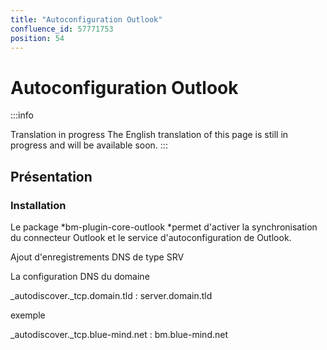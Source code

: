 ```yaml
---
title: "Autoconfiguration Outlook"
confluence_id: 57771753
position: 54
---
```

# Autoconfiguration Outlook


:::info

Translation in progress
The English translation of this page is still in progress and will be available soon.
:::


## Présentation

### Installation

Le package *bm-plugin-core-outlook *permet d'activer la synchronisation du connecteur Outlook et le service d'autoconfiguration de Outlook.

Ajout d'enregistrements DNS de type SRV

La configuration DNS du domaine 

_autodiscover._tcp.domain.tld : server.domain.tld

exemple


_autodiscover._tcp.blue-mind.net : bm.blue-mind.net

 

 

